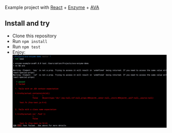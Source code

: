 Example project with [React](https://facebook.github.io/react/) + [Enzyme](http://airbnb.io/enzyme/) + [AVA](https://github.com/sindresorhus/ava)

## Install and try

- Clone this repository
- Run `npm install`
- Run `npm test`
- Enjoy:
![Output example](https://raw.githubusercontent.com/adriantoine/ava-enzyme-demo/master/.gh/output.png)
